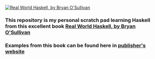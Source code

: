[![Real World Haskell, by Bryan O'Sullivan](http://akamaicovers.oreilly.com/images/9780596514983/cat.gif)](https://www.safaribooksonline.com/library/view/title/9780596155339//)

### This repository is my personal scratch pad learning Haskell from this excellent book [Real World Haskell, by Bryan O'Sullivan](https://www.safaribooksonline.com/library/view/real-world-haskell/9780596155339/)

### Examples from this book can be found here in [publisher's website](https://resources.oreilly.com/examples/9780596514983/)